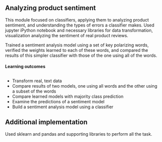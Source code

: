 ## Analyzing product sentiment

This module focused on classifiers, applying them to analyzing product sentiment, and understanding the types of errors a classifier makes. Used jupyter iPython notebook and necessary libraries for data transformation, visualization analyzing the sentiment of real product reviews.

Trained a sentiment analysis model using a set of key polarizing words, verified the weights learned to each of these words, and compared the results of this simpler classifier with those of the one using all of the words.

#### Learning outcomes
##

- Transform real, text data
- Compare results of two models, one using all words and the other using a subset of the words
- Compare learned models with majority class prediction
- Examine the predictions of a sentiment model
- Build a sentiment analysis model using a classifier


## Additional implementation

Used sklearn and pandas and supporting libraries to perform all the task.
